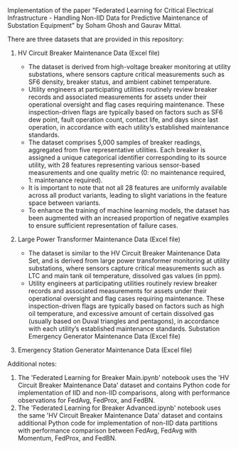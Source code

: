 Implementation of the paper "Federated Learning for Critical Electrical Infrastructure - Handling Non-IID Data for Predictive Maintenance of Substation Equipment" by Soham Ghosh and Gaurav Mittal.

There are three datasets that are provided in this repository:

1. HV Circuit Breaker Maintenance Data (Excel file)

    -   The dataset is derived from high-voltage breaker monitoring at utility substations, where sensors capture critical measurements such as SF6 density, breaker status, and ambient cabinet temperature.
    -   Utility engineers at participating utilities routinely review breaker records and associated measurements for assets under their operational oversight and flag cases requiring maintenance. These inspection-driven flags are typically based on factors such as SF6 dew point, fault operation count, contact life, and days since last operation, in accordance with each utility’s established maintenance standards.
    -   The dataset comprises 5,000 samples of breaker readings, aggregated from five representative utilities. Each breaker is assigned a unique categorical identifier corresponding to its source utility, with 28 features representing various sensor-based measurements and one quality metric (0: no maintenance required, 1: maintenance required).
    -   It is important to note that not all 28 features are uniformly available across all product variants, leading to slight variations in the feature space between variants.
    -   To enhance the training of machine learning models, the dataset has been augmented with an increased proportion of negative examples to ensure sufficient representation of failure cases.

2. Large Power Transformer Maintenance Data (Excel file)

    -   The dataset is similar to the HV Circuit Breaker Maintenance Data Set, and is derived from large power transformer monitoring at utility substations, where sensors capture critical measurements such as LTC and main tank oil temperature, dissolved gas values (in ppm).
    -   Utility engineers at participating utilities routinely review breaker records and associated measurements for assets under their operational oversight and flag cases requiring maintenance. These inspection-driven flags are typically based on factors such as high oil temperature, and excessive amount of certain dissolved gas (usually based on Duval triangles and pentagons), in accordance with each utility’s established maintenance standards.
Substation Emergency Generator Maintenance Data (Excel file)


3. Emergency Station Generator Maintenance Data (Excel file)

Additional notes: 

1. The 'Federated Learning for Breaker Main.ipynb' notebook uses the 'HV Circuit Breaker Maintenance Data' dataset and contains Python code for implementation of IID and non-IID comparisons, along with performance observations for FedAvg, FedProx, and FedBN.
2. The 'Federated Learning for Breaker Advanced.ipynb' notebook uses the same 'HV Circuit Breaker Maintenance Data' dataset and contains additional Python code for implementation of non-IID data partitions  with performance comparison between FedAvg, FedAvg with Momentum, FedProx, and FedBN.


